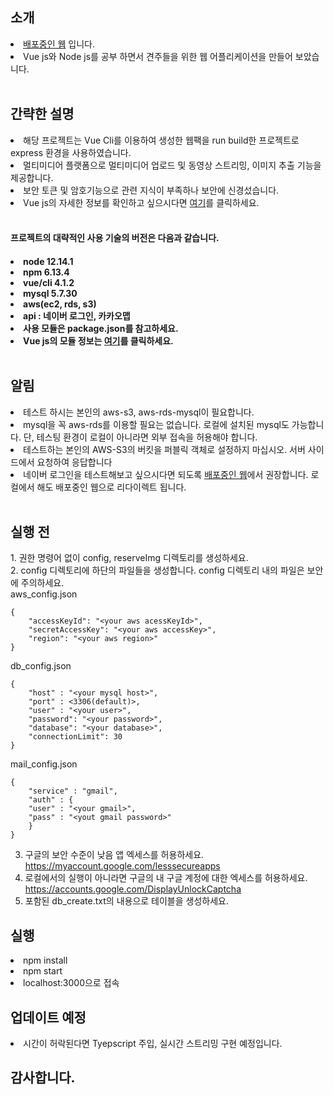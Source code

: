 <h2>소개</h2>
<li><a href="http://54.180.93.116/">배포중인 웹</a> 입니다.</li>
<li>Vue js와 Node js를 공부 하면서 견주들을 위한 웹 어플리케이션을 만들어 보았습니다.</li><br>

<h2>간략한 설명</h2>
<li>해당 프로젝트는 Vue Cli를 이용하여 생성한 웹팩을 run build한 프로젝트로 express 환경을 사용하였습니다.</li>
<li>멀티미디어 플랫폼으로 멀티미디어 업로드 및 동영상 스트리밍, 이미지 추출 기능을 제공합니다.</li>
<li>보안 토큰 및 암호기능으로 관련 지식이 부족하나 보안에 신경섰습니다.</li>
<li>Vue js의 자세한 정보를 확인하고 싶으시다면 <a href="https://github.com/SangkyuGoodboyYesDoitsgoi/HappyPuppy-vue">여기</a>를 클릭하세요.</li>
<br>
<h4>프로젝트의 대략적인 사용 기술의 버전은 다음과 같습니다.<h4>
<li>node 12.14.1</li>
<li>npm 6.13.4</li>
<li>vue/cli 4.1.2</li>
<li>mysql 5.7.30</li>
<li>aws(ec2, rds, s3)</li>
<li>api : 네이버 로그인, 카카오맵</li>
<li>사용 모듈은 package.json를 참고하세요.</li>
<li>Vue js의 모듈 정보는 <a href="https://github.com/SangkyuGoodboyYesDoitsgoi/HappyPuppy-vue/blob/master/package.json">여기</a>를 클릭하세요.</li><br>

<h2>알림</h2>
<li>테스트 하시는 본인의 aws-s3, aws-rds-mysql이 필요합니다.</li>
<li>mysql을 꼭 aws-rds를 이용할 필요는 없습니다. 로컬에 설치된 mysql도 가능합니다. 단, 테스팅 환경이 로컬이 아니라면 외부 접속을 허용해야 합니다.</li>
<li>테스트하는 본인의 AWS-S3의 버킷을 퍼블릭 객체로 설정하지 마십시오. 서버 사이드에서 요청하여 응답합니다</li>
<li>네이버 로그인을 테스트해보고 싶으시다면 되도록 <a href="http://54.180.93.116/">배포중인 웹</a>에서 권장합니다. 로컬에서 해도 배포중인 웹으로 리다이렉트 됩니다.</li>
<br>

<h2>실행 전</h2>
1. 권한 명령어 없이 config, reserveImg 디렉토리를 생성하세요.<br>
2. config 디렉토리에 하단의 파일들을 생성합니다. config 디렉토리 내의 파일은 보안에 주의하세요.<br>
aws_config.json

	{
	    "accessKeyId": "<your aws acessKeyId>",	
	    "secretAccessKey": "<your aws accessKey>",	
	    "region": "<your aws region>"	
	}
	
db_config.json

	{
	    "host" : "<your mysql host>",	
	    "port" : <3306(default)>,	
	    "user" : "<your user>",   	
	    "password": "<your password>",	
	    "database": "<your database>",	
	    "connectionLimit": 30	
	}


mail_config.json

	{
	    "service" : "gmail",	
	    "auth" : {
		"user" : "<your gmail>",		
		"pass" : "<yout gmail password>"		
	    }
	}


3. 구글의 보안 수준이 낮음 앱 엑세스를 허용하세요. https://myaccount.google.com/lesssecureapps <br>
4. 로컬에서의 실행이 아니라면 구글의 내 구글 계정에 대한 엑세스를 허용하세요. https://accounts.google.com/DisplayUnlockCaptcha <br>
5. 포함된 db_create.txt의 내용으로 테이블을 생성하세요. <br>

<h2>실행</h2>
<li>npm install</li>
<li>npm start</li>
<li>localhost:3000으로 접속</li>

<h2>업데이트 예정</h2>
<li>시간이 허락된다면 Tyepscript 주입, 실시간 스트리밍 구현 예정입니다.</li>

<h2>감사합니다.</h2>
